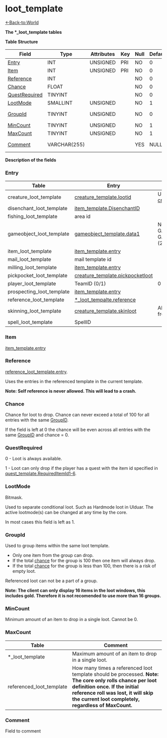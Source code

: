 # loot_template

[<-Back-to:World](database-world)

**The \*_loot_template tables**

**Table Structure**

| Field                           | Type         | Attributes | Key | Null | Default | Extra | Comment                       |
| ------------------------------- | ------------ | ---------- | --- | ---- | ------- | ----- | ----------------------------- |
| [Entry](#entry)                 | INT          | UNSIGNED   | PRI | NO   | 0       |       |                               |
| [Item](#item)                   | INT          | UNSIGNED   | PRI | NO   | 0       |       |                               |
| [Reference](#reference)         | INT          |            |     | NO   | 0       |       |                               |
| [Chance](#chance)               | FLOAT        |            |     | NO   | 0       |       |                               |
| [QuestRequired](#questrequired) | TINYINT      |            |     | NO   | 0       |       |                               |
| [LootMode](#lootmode)           | SMALLINT     | UNSIGNED   |     | NO   | 1       |       |                               |
| [GroupId](#groupid)             | TINYINT      | UNSIGNED   |     | NO   | 0       |       | PRI in creature_loot_template |
| [MinCount](#mincount)           | TINYINT      | UNSIGNED   |     | NO   | 1       |       |                               |
| [MaxCount](#maxcount)           | TINYINT      | UNSIGNED   |     | NO   | 1       |       |                               |
| [Comment](#comment)             | VARCHAR(255) |            |     | YES  | NULL    |       | TEXT in player_loot_template  |

**Description of the fields**

### Entry

| Table                     | Entry                                                                | Comment                                                                                   |
| ------------------------- | -------------------------------------------------------------------- | ----------------------------------------------------------------------------------------- |
| creature_loot_template    | [creature_template.lootid](creature_template#lootid)                 | Usually the same as [creature_template.entry](creature_template#entry)                    |
| disenchant_loot_template  | [item_template.DisenchantID](item_template#disenchantid)             |                                                                                           |
| fishing_loot_template     | area id                                                              |                                                                                           |
| gameobject_loot_template  | [gameobject_template.data1](gameobject_template#data023)             | Need to have gamobject type GAMEOBJECT_TYPE_CHEST (3) or GAMEOBJECT_TYPE_FISHINGHOLE (25) |
| item_loot_template        | [item_template.entry](item_template#entry)                           |                                                                                           |
| mail_loot_template        | mail template id                                                     |                                                                                           |
| milling_loot_template     | [item_template.entry](item_template#entry)                           |                                                                                           |
| pickpocket_loot_template  | [creature_template.pickpocketloot](creature_template#pickpocketloot) |                                                                                           |
| player_loot_template      | TeamID (0/1)                                                         | 0 = Horde, 1 = Alliance                                                                   |
| prospecting_loot_template | [item_template.entry](item_template#entry)                           |                                                                                           |
| reference_loot_template   | [\*_loot_tempalte.reference](loot_template#reference)                |                                                                                           |
| skinning_loot_template    | [creature_template.skinloot](creature_template#skinloot)             | Also includes minable/herbable loot from creatures                                        |
| spell_loot_template       | SpellID                                                              |                                                                                           |

### Item

[item_template.entry](item_template#entry)

### Reference

[reference_loot_template.entry](loot_template#entry).

Uses the entries in the referenced template in the current template.

**Note: Self reference is never allowed. This will lead to a crash.**

### Chance

Chance for loot to drop. Chance can never exceed a total of 100 for all entries with the same [GroupID](#groupid).

If the field is left at 0 the chance will be even across all entries with the same [GroupID](#groupid) and chance = 0.

### QuestRequired

0 - Loot is always available.

1 - Loot can only drop if the player has a quest with the item id specified in [quest_template.RequiredItemId1-6](quest_template#requireditemid1).

### LootMode

Bitmask.

Used to separate conditional loot. Such as Hardmode loot in Ulduar. The active lootmode(s) can be changed at any time by the core.

In most cases this field is left as 1.

### GroupId

Used to group items within the same loot template.

- Only one item from the group can drop.
- If the total [chance](#chance) for the group is 100 then one item will always drop.
- If the total [chance](#chance) for the group is less than 100, then there is a risk of empty loot.

Referenced loot can not be a part of a group.

**Note: The client can only display 16 items in the loot windows, this includes gold. Therefore it is not recomended to use more than 16 groups.**

### MinCount

Minimum amount of an item to drop in a single loot. Cannot be 0.

### MaxCount

| Table                    | Comment                                                                                                                                                                                                                                 |
| ------------------------ | --------------------------------------------------------------------------------------------------------------------------------------------------------------------------------------------------------------------------------------- |
| \*_loot_template         | Maximum amount of an item to drop in a single loot.                                                                                                                                                                                     |
| referenced_loot_template | How many times a referenced loot template should be processed. **Note: The core only rolls chance per loot definition once. If the initial reference roll was lost, it will skip the current loot completely, regardless of MaxCount.** |

### Comment

Field to comment
